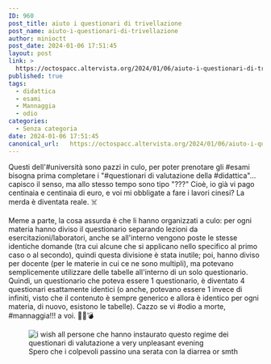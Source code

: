 ```yaml
---
ID: 960
post_title: aiuto i questionari di trivellazione
post_name: aiuto-i-questionari-di-trivellazione
author: minioctt
post_date: 2024-01-06 17:51:45
layout: post
link: >
  https://octospacc.altervista.org/2024/01/06/aiuto-i-questionari-di-trivellazione/
published: true
tags:
  - didattica
  - esami
  - Mannaggia
  - odio
categories:
  - Senza categoria
date: 2024-01-06 17:51:45
canonical_url:   https://octospacc.altervista.org/2024/01/06/aiuto-i-questionari-di-trivellazione/
---
```

<!-- wp:paragraph -->
<p>Questi dell'#università sono pazzi in culo, per poter prenotare gli #esami bisogna prima completare i "#questionari di valutazione della #didattica"... capisco il senso, ma allo stesso tempo sono tipo "???" Cioè, io già vi pago centinaia e centinaia di euro, e voi mi obbligate a fare i lavori cinesi? La merda è diventata reale. ☠️</p>
<!-- /wp:paragraph -->

<!-- wp:paragraph -->
<p>Meme a parte, la cosa assurda è che li hanno organizzati a culo: per ogni materia hanno diviso il questionario separando lezioni da esercitazioni/laboratori, anche se all'interno vengono poste le stesse identiche domande (tra cui alcune che si applicano nello specifico al primo caso o al secondo), quindi questa divisione è stata inutile; poi, hanno diviso per docente (per le materie in cui ce ne sono multipli), ma potevano semplicemente utilizzare delle tabelle all'interno di un solo questionario. Quindi, un questionario che poteva essere 1 questionario, è diventato 4 questionari esattamente identici (o anche, potevano essere 1 invece di infiniti, visto che il contenuto è sempre generico e allora è identico per ogni materia, di nuovo, esistono le tabelle). Cazzo se vi #odio a morte, #mannaggia!!! a voi. 🔪️🔫️💣️</p>
<!-- /wp:paragraph -->

<!-- wp:paragraph -->
<p></p>
<!-- /wp:paragraph -->

<!-- wp:image {"id":961,"sizeSlug":"full","linkDestination":"none"} -->
<figure class="wp-block-image size-full"><img src="{{site.cdnurl}}/assets/uploads/2024/01/questionari-maledetti.jpg" alt="i wish all persone che hanno instaurato questo regime dei questionari di valutazione a very unpleasant evening" class="wp-image-961"/><figcaption class="wp-element-caption">Spero che i colpevoli passino una serata con la diarrea or smth</figcaption></figure>
<!-- /wp:image -->